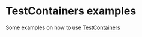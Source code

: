 # TestContainers examples
Some examples on how to use [TestContainers](http://progrium.viewdocs.io/viewdocs/)
